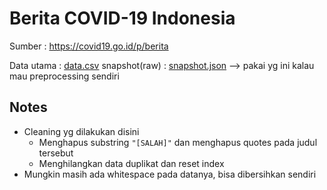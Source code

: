 # Berita COVID-19 Indonesia
Sumber : https://covid19.go.id/p/berita

Data utama : [data.csv](.\data.csv)
snapshot(raw) : [snapshot.json](.\snapshot.js) --> pakai yg ini kalau mau preprocessing sendiri

## Notes 
- Cleaning yg dilakukan disini
    - Menghapus substring `"[SALAH]"` dan menghapus quotes pada judul tersebut
    - Menghilangkan data duplikat dan reset index
- Mungkin masih ada whitespace pada datanya, bisa dibersihkan sendiri